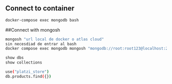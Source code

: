 ## Connect to container

```sh
docker-compose exec mongodb bash
```


##Connect with mongosh

```sh
mongosh "url local de docker o atlas cloud"
sin necesdiad de entrar al bash
docker compose exec mongodb mongosh "mongodb://root:root123@localhost:27017/?authMechanism=DEFAULT&tls=false"
```

```sh
show dbs
show collections
```


```sh
use("platzi_store")
db.products.find({})    
```
